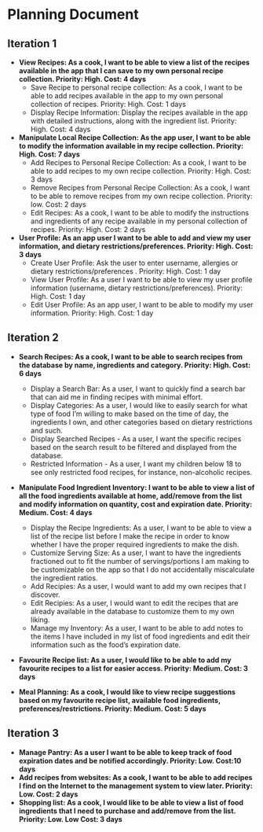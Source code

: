 # Planning Document
## Iteration 1
* **View Recipes:  As a cook, I want to be able to view a list of the recipes available in the app that I can save to my own personal recipe collection. Priority: High. Cost: 4 days**
    * Save Recipe to personal recipe collection: As a cook, I want to be able to add recipes available in the app to my own personal collection of recipes. Priority: High. Cost: 1 days  
    * Display Recipe Information: Display the recipes available in the app with detailed instructions, along with the ingredient list. Priority: High. Cost: 4 days 
* **Manipulate Local Recipe Collection: As the app user, I want to be able to modify the information available in my recipe collection.  Priority: High. Cost: 7 days**
    * Add Recipes to Personal Recipe Collection:  As a cook, I want to be able to add recipes to my own recipe collection. Priority: High. Cost: 3 days  
    * Remove Recipes from Personal Recipe Collection:  As a cook, I want to be able to remove recipes from my own recipe collection. Priority: low. Cost: 2 days  
    * Edit Recipes:  As a cook, I want to be able to modify the instructions and ingredients of any recipe available in my personal collection of recipes. Priority: High. Cost: 2 days
* **User Profile:  As an app user I want to be able to add and view my user information, and dietary restrictions/preferences.  Priority: High. Cost: 3 days**
    * Create User Profile:  Ask the user to enter username, allergies or dietary restrictions/preferences .  Priority: High. Cost: 1 day 
    * View User Profile: As a user I want to be able to view my user profile information (username, dietary restrictions/preferences). Priority: High. Cost: 1 day  
    * Edit User Profile:  As an app user, I want to be able to modify my user information.  Priority: High. Cost: 1 day  

## Iteration 2
* **Search Recipes: As a cook, I want to be able to search recipes from the database by name, ingredients and category. Priority: High. Cost: 6 days**  
    * Display a Search Bar: As a user, I want to quickly find a search bar that can aid me in finding recipes with minimal effort.
    * Display Categories: As a user, I would like to easily search for what type of food I’m willing to make based on the time of day, the ingredients I own, and other categories based on dietary restrictions and such.
    * Display Searched Recipes - As a user, I want the specific recipes based on the search result to be filtered and displayed from the database.
    * Restricted Information - As a user, I want my children below 18 to see only restricted food recipes, for instance, non-alcoholic recipes.
    
* **Manipulate Food Ingredient Inventory: I want to be able to view a list of all the food ingredients available at home, add/remove from the list and modify information on quantity, cost and expiration date. Priority: Medium. Cost: 4 days**
    * Display the Recipe Ingredients: As a user, I want to be able to view a list of the recipe list before I make the recipe in order to know whether I have the proper required ingredients to make the dish.
    * Customize Serving Size: As a user, I want to have the ingredients fractioned out to fit the number of servings/portions I am making to be customizable on the app so that I do not accidentally miscalculate the ingredient ratios.
    * Add Recipies: As a user, I would want to add my own recipes that I discover.
    * Edit Recipies: As a user, I would want to edit the recipes that are already available in the database to customize them to my own liking.
    * Manage my Inventory: As a user, I want to be able to add notes to the items I have included in my list of food ingredients and edit their information such as the food’s expiration date.

* **Favourite Recipe list: As a user, I would like to be able to add my favourite recipes to a list for easier access. Priority: Medium. Cost: 3 days**
* **Meal Planning:  As a cook, I would like to view recipe suggestions based on my favourite recipe list, available food ingredients, preferences/restrictions.  Priority: Medium. Cost: 5 days**
## Iteration 3
* **Manage Pantry: As a user I want to be able to keep track of food expiration dates and be notified accordingly. Priority: Low. Cost:10 days**
* **Add recipes from websites: As a cook, I want to be able to add recipes I find on the Internet to the management system to view later. Priority: Low. Cost: 2 days**
* **Shopping list: As a cook, I would like to be able to view a list of food ingredients that I need to purchase and add/remove from the list. Priority: Low. Low Cost: 3 days**
